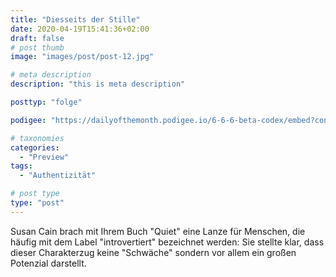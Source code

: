 ```yaml
---
title: "Diesseits der Stille"
date: 2020-04-19T15:41:36+02:00
draft: false
# post thumb
image: "images/post/post-12.jpg"

# meta description
description: "this is meta description"

posttyp: "folge"

podigee: "https://dailyofthemonth.podigee.io/6-6-6-beta-codex/embed?context=external&token=6GMkSvkE_5bWJE9tGcI7dA"

# taxonomies
categories: 
  - "Preview"
tags:
  - "Authentizität"

# post type
type: "post"
---
```


Susan Cain brach mit Ihrem Buch "Quiet" eine Lanze für Menschen, die häufig mit dem Label "introvertiert" bezeichnet werden: Sie stellte klar, dass dieser Charakterzug keine "Schwäche" sondern vor allem ein großen Potenzial darstellt.